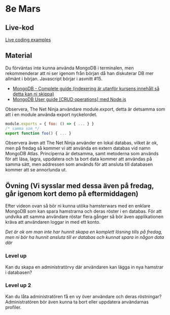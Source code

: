 # 8e Mars

## Live-kod

[Live coding examples](live-coding/)


## Material
Du förväntas inte kunna använda MongoDB i terminalen, men rekommenderar att ni ser igenom från början då han diskuterar DB mer allmänt i början. Javascript börjar i asvnitt #15.
- [MongoDB - Complete guide (indexering är utanför kursens innehåll så detta kan ni skippa)](https://www.youtube.com/watch?v=ExcRbA7fy_A&list=PL4cUxeGkcC9h77dJ-QJlwGlZlTd4ecZOA)
- [MongoDB User guide [CRUD operations] med Node.js](https://www.mongodb.com/docs/drivers/node/current/fundamentals/crud/)

Observera, The Net Ninja användare module.export, detta är detsamma som att i en module använda export nyckelordet.
```js
module.exports = { foo: () => { ... } }
/* samma som */
export function foo() { ... }
``` 

Observera även att The Net Ninja använder en lokal databas, vilket är ok, men på fredag så kommer vi att använda en extern databas vid namn MongoDB Atlas. Principerna är detsamma, samt metoderna som används för att läsa, lagra, uppdatera och ta bort data kommer att användas på samma sätt, men addressen som används för att ansluta till databasen kommer att se annorlunda ut.

## Övning (Vi sysslar med dessa även på fredag, går igenom kort demo på eftermiddagen)
Efter videon ovan så bör ni kunna utöka hamsterwars med en enklare MongoDB som kan spara hamstrarna och deras röster i en databas. För att undvika att samma användare röstar flera gånger så bör även applikationen kräva att användaren loggar in med ett konto. 

*Det är ok om man inte har hunnit skapa en komplett lösning tills på fredag, men ni bör ha hunnit ansluta till er databas och kunnat spara in någon data där*

### Level up
Kan du skapa en administratörvy där användaren kan lägga in nya hamstrar i databasen? 

### Level up 2
Kan du låta administratören få en vy över användare och deras röstningar?
Administratören bör även kunna ta bort eller uppdatera användarnas profiler.


